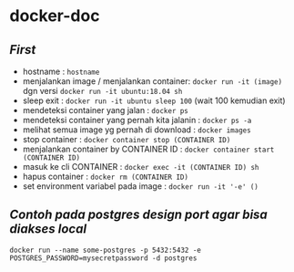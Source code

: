 # docker-doc

*First*
---

- hostname :
```hostname``` 
- menjalankan image / menjalankan container:
```docker run -it (image)``` dgn versi ``` docker run -it ubuntu:18.04 sh ```
- sleep exit :
```docker run -it ubuntu sleep 100```  (wait 100 kemudian exit)
- mendeteksi container yang jalan :
```docker ps```
- mendeteksi container yang pernah kita jalanin :
```docker ps -a```
- melihat semua image yg pernah di download : 
```docker images```
- stop container :
```docker container stop (CONTAINER ID)``` 
- menjalankan container by CONTAINER ID :
```docker container start (CONTAINER ID)```
- masuk ke cli CONTAINER :
```docker exec -it (CONTAINER ID) sh```
- hapus container : 
```docker rm (CONTAINER ID)```
- set environment variabel pada image : 
```docker run -it '-e' () ```


*Contoh pada postgres design port agar bisa diakses local*
---
```docker run --name some-postgres -p 5432:5432 -e POSTGRES_PASSWORD=mysecretpassword -d postgres```






